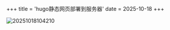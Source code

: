 +++
title = 'hugo静态网页部署到服务器'
date = 2025-10-18
+++


![20251018104210](https://blog-1300845590.cos.ap-shanghai.myqcloud.com/img/20251018104210.png)
